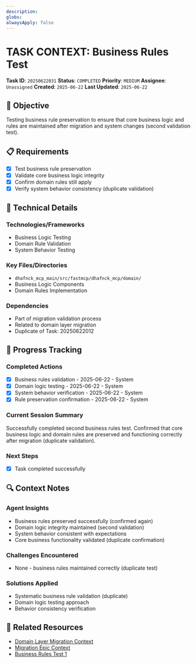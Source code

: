 ```yaml
---
description: 
globs: 
alwaysApply: false
---
```

# TASK CONTEXT: Business Rules Test

**Task ID**: `20250622031`
**Status**: `COMPLETED`
**Priority**: `MEDIUM`
**Assignee**: `Unassigned`
**Created**: `2025-06-22`
**Last Updated**: `2025-06-22`

## 🎯 Objective
Testing business rule preservation to ensure that core business logic and rules are maintained after migration and system changes (second validation test).

## 📋 Requirements
- [x] Test business rule preservation
- [x] Validate core business logic integrity
- [x] Confirm domain rules still apply
- [x] Verify system behavior consistency (duplicate validation)

## 🔧 Technical Details
### Technologies/Frameworks
- Business Logic Testing
- Domain Rule Validation
- System Behavior Testing

### Key Files/Directories
- `dhafnck_mcp_main/src/fastmcp/dhafnck_mcp/domain/`
- Business Logic Components
- Domain Rules Implementation

### Dependencies
- Part of migration validation process
- Related to domain layer migration
- Duplicate of Task: 20250622012

## 🚀 Progress Tracking
### Completed Actions
- [x] Business rules validation - 2025-06-22 - System
- [x] Domain logic testing - 2025-06-22 - System
- [x] System behavior verification - 2025-06-22 - System
- [x] Rule preservation confirmation - 2025-06-22 - System

### Current Session Summary
Successfully completed second business rules test. Confirmed that core business logic and domain rules are preserved and functioning correctly after migration (duplicate validation).

### Next Steps
- [x] Task completed successfully

## 🔍 Context Notes
### Agent Insights
- Business rules preserved successfully (confirmed again)
- Domain logic integrity maintained (second validation)
- System behavior consistent with expectations
- Core business functionality validated (duplicate confirmation)

### Challenges Encountered
- None - business rules maintained correctly (duplicate test)

### Solutions Applied
- Systematic business rule validation (duplicate)
- Domain logic testing approach
- Behavior consistency verification

## 🔗 Related Resources
- [Domain Layer Migration Context](mdc:context_20250621003.mdc)
- [Migration Epic Context](mdc:context_20250621001.mdc)
- [Business Rules Test 1](mdc:context_20250622012.mdc)
